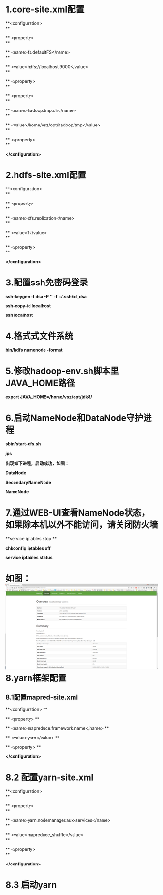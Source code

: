 # 1.core-site.xml配置

**&lt;configuration&gt;                                    
**

**  &lt;property&gt;                                    
**

**    &lt;name&gt;fs.defaultFS&lt;/name&gt;                                    
**

**    &lt;value&gt;hdfs://localhost:9000&lt;/value&gt;                                    
**

**  &lt;/property&gt;                                    
**

**  &lt;property&gt;                                    
**

**    &lt;name&gt;hadoop.tmp.dir&lt;/name&gt;                                    
**

**    &lt;value&gt;/home/vsz/opt/hadoop/tmp&lt;/value&gt;                                    
**

**  &lt;/property&gt;                                    
**

**&lt;/configuration&gt;**

# 2.hdfs-site.xml配置

**&lt;configuration&gt;                                
**

**  &lt;property&gt;                                
**

**    &lt;name&gt;dfs.replication&lt;/name&gt;                                
**

**    &lt;value&gt;1&lt;/value&gt;                                
**

**  &lt;/property&gt;                                
**

**&lt;/configuration&gt;**

# 3.配置ssh免密码登录

**ssh-keygen -t dsa -P '' -f ~/.ssh/id\_dsa**

**ssh-copy-id localhost**

**ssh localhost**

# 4.格式式文件系统

**bin/hdfs namenode -format**

# 5.修改hadoop-env.sh脚本里JAVA\_HOME路径

**export JAVA\_HOME=/home/vsz/opt/jdk8/**

# 6.启动NameNode和DataNode守护进程

**sbin/start-dfs.sh**

**jps**

**出现如下进程，启动成功，如图：**

**DataNode**

**SecondaryNameNode**

**NameNode**

# 7.通过WEB-UI查看NameNode状态，如果除本机以外不能访问，请关闭防火墙

**service iptables stop **

**chkconfig iptables off**

**service iptables status**

# 如图：![](/assets/50070.png)8.yarn框架配置

## 8.1配置mapred-site.xml

**&lt;configuration&gt;
**

**    &lt;property&gt;
**

**        &lt;name&gt;mapreduce.framework.name&lt;/name&gt;
**

**        &lt;value&gt;yarn&lt;/value&gt;
**

**    &lt;/property&gt;
**

**&lt;/configuration&gt;**

# 8.2 配置yarn-site.xml

**&lt;configuration&gt;  
**

**    &lt;property&gt;  
**

**        &lt;name&gt;yarn.nodemanager.aux-services&lt;/name&gt;  
**

**        &lt;value&gt;mapreduce\_shuffle&lt;/value&gt;  
**

**    &lt;/property&gt;  
**

**&lt;/configuration&gt;**

# 8.3 启动yarn



